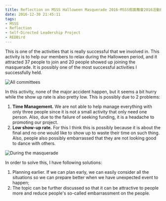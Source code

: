 ```yaml
---
title: Reflection on MSSS Halloween Masquerade 2016·MSSS假面舞會2016活動檢討檢討
date: 2016-12-30 21:45:11
tags:
- MSSS
- Reflection
- Self-Directed Leadership Project
- REDBird
---
```

This is one of the activities that is really successful that we involved in. This activity is to help our members to relax during the Halloween period, and it attracted 37 people to join and 20 people showed up joining the masquerade. It is possibly one of the most successful activities I successfully held. 

![All committees](/images/hm-1.jpg)
<!--more-->
In this activity, none of the major accident happen, but it seems a bit hurry while the show up rate is also pretty low. This is possibly due to 2 problems:

1. **Time Management.** We are not able to help manage everything with only three people since it is not a small activity that only need one person. Also, due to the failure of seeking funding, it is a headache to promoting our project.
2. **Low show-up rate.** For this I think this is possibly because it is about the final and no one would like to show up to waste their time on such thing. Also, people also possibly embarrassed that they are not looking good to dance with others.

![During the masquerade](/images/hm-2.jpg)

In order to solve this, I have following solutions:
1. Planning earlier. If we can plan early, we can easily consider all the situations so we can prepare better when we have unexpected event to happen;
2. The topic can be further discussed so that it can be attractive to people more and reduce people's so-called embarrassment on the people. 
